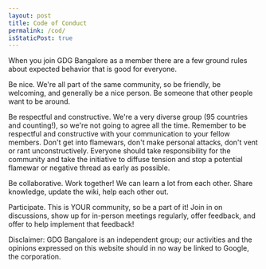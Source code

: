 ```yaml
---
layout: post
title: Code of Conduct
permalink: /cod/
isStaticPost: true
---
```


When you join GDG Bangalore as a member there are a few ground rules about expected behavior that is good for everyone.

Be nice. We're all part of the same community, so be friendly, be welcoming, and generally be a nice person. Be someone that other people want to be around.

Be respectful and constructive. We're a very diverse group (95 countries and counting!), so we're not going to agree all the time. Remember to be respectful and constructive with your communication to your fellow members. Don't get into flamewars, don't make personal attacks, don't vent or rant unconstructively. Everyone should take responsibility for the community and take the initiative to diffuse tension and stop a potential flamewar or negative thread as early as possible.

Be collaborative. Work together! We can learn a lot from each other. Share knowledge, update the wiki, help each other out.

Participate. This is YOUR community, so be a part of it! Join in on discussions, show up for in-person meetings regularly, offer feedback, and offer to help implement that feedback!

Disclaimer: GDG Bangalore is an independent group; our activities and the opinions expressed on this website should in no way be linked to Google, the corporation.

<img class="img-responsive feature-image" src="{{ site.baseurl }}/img/posts/cod.jpg" style="display:none">
